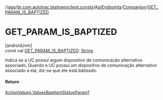 //[app](../../../../index.md)/[br.com.autotrac.testnanoclient.consts](../../index.md)/[ApiEndpoints](../index.md)/[Companion](index.md)/[GET_PARAM_IS_BAPTIZED](-g-e-t_-p-a-r-a-m_-i-s_-b-a-p-t-i-z-e-d.md)

# GET_PARAM_IS_BAPTIZED

[androidJvm]\
const val [GET_PARAM_IS_BAPTIZED](-g-e-t_-p-a-r-a-m_-i-s_-b-a-p-t-i-z-e-d.md): [String](https://kotlinlang.org/api/latest/jvm/stdlib/kotlin/-string/index.html)

Indica se a UC possui algum dispositivo de comunicação alternativo associado. Quando a UC possui um dispositivo de comunicação alternativo associado a ela, diz-se que ele está batizado.

#### Return

[ActionValues.ValuesBaptismStatusParam1](../../-action-values/-values-baptism-status-param1/index.md)
